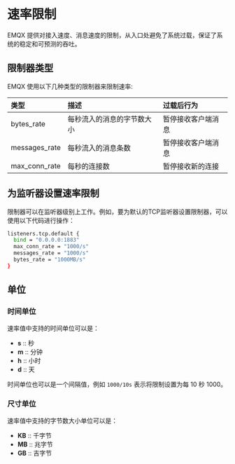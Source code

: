 # 速率限制

EMQX 提供对接入速度、消息速度的限制，从入口处避免了系统过载，保证了系统的稳定和可预测的吞吐。

## 限制器类型

EMQX 使用以下几种类型的限制器来限制速率:

| 类型             | 描述                        | 过载后行为            |
| :-------------- | :------------------------- | :----------------- |
| bytes_rate      | 每秒流入的消息的字节数大小       | 暂停接收客户端消息     |
| messages_rate   | 每秒流入的消息条数             | 暂停接收客户端消息     |
| max_conn_rate   | 每秒的连接数                  | 暂停接收新的连接       |

## 为监听器设置速率限制

限制器可以在监听器级别上工作。例如，要为默认的TCP监听器设置限制器，可以使用以下代码进行操作：


```bash
listeners.tcp.default {
  bind = "0.0.0.0:1883"
  max_conn_rate = "1000/s"
  messages_rate = "1000/s"
  bytes_rate = "1000MB/s"
}
```

## 单位

### 时间单位

速率值中支持的时间单位可以是：

- **s** :: 秒
- **m** :: 分钟
- **h** :: 小时
- **d** :: 天

时间单位也可以是一个间隔值，例如 `1000/10s` 表示将限制设置为每 10 秒 1000。

### 尺寸单位

速率值中支持的字节数大小单位可以是：

- **KB** :: 千字节
- **MB** :: 兆字节
- **GB** :: 吉字节
